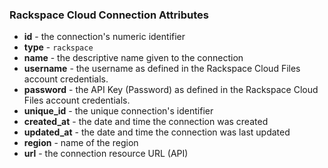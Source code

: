 ### Rackspace Cloud Connection Attributes

* **id** - the connection's numeric identifier
* **type** - `rackspace`
* **name** - the descriptive name given to the connection
* **username** - the username as defined in the Rackspace Cloud Files account credentials.
* **password** - the API Key (Password) as defined in the Rackspace Cloud Files account credentials.
* **unique_id** - the unique connection's identifier
* **created_at** - the date and time the connection was created
* **updated_at** - the date and time the connection was last updated
* **region** - name of the region
* **url** - the connection resource URL (API)
